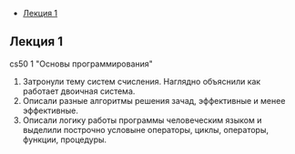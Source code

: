 - [Лекция 1](#lection1)

## <a name="lection1"></a> Лекция 1

cs50 1 "Основы программирования"
1) Затронули тему систем счисления. Наглядно объяснили как работает двоичная система.
2) Описали разные алгоритмы решения зачад, эффективные и менее эффективные.
3) Описали логику работы программы человеческим языком и выделили построчно условыне операторы, циклы, операторы, функции, процедуры.